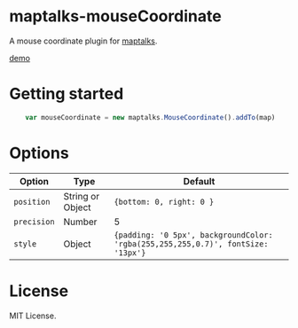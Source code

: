 # maptalks-mouseCoordinate

A mouse coordinate plugin for [maptalks](http://maptalks.org/).

[demo](https://ageeye-cn.github.io/maptalks.mouseCoordinate//demo/index.html)

# Getting started

```javascript
    var mouseCoordinate = new maptalks.MouseCoordinate().addTo(map)
```

# Options

Option | Type | Default 
------ | ---- | ------- 
`position` | String or Object | ```{bottom: 0, right: 0 }```
`precision` | Number | 5
`style` | Object | ```{padding: '0 5px', backgroundColor: 'rgba(255,255,255,0.7)', fontSize: '13px'}```

# License

MIT License.
